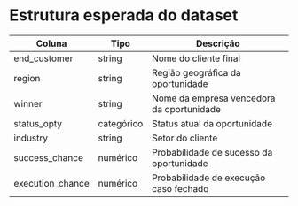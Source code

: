 # Estrutura esperada do dataset

| Coluna                     | Tipo      | Descrição                                     |
|----------------------------|-----------|-----------------------------------------------|
| end_customer               | string    | Nome do cliente final                         |
| region                     | string    | Região geográfica da oportunidade             |
| winner                     | string    | Nome da empresa vencedora da oportunidade     |
| status_opty                | categórico| Status atual da oportunidade                  |
| industry                   | string    | Setor do cliente                              |
| success_chance             | numérico  | Probabilidade de sucesso da oportunidade      |
| execution_chance           | numérico  | Probabilidade de execução caso fechado        |
